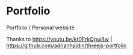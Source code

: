 # Portfolio
Portfolio / Personal website

Thanks to https://youtu.be/kt0FrkQgw8w | https://github.com/adrianhajdin/threejs-portfolio